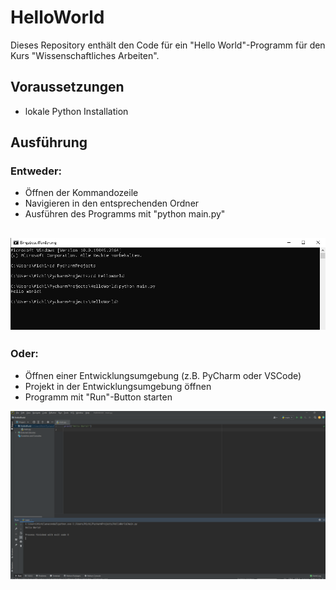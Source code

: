 # HelloWorld

Dieses Repository enthält den Code für ein "Hello World"-Programm für den Kurs "Wissenschaftliches Arbeiten".

## Voraussetzungen

- lokale Python Installation

## Ausführung

### Entweder:
- Öffnen der Kommandozeile
- Navigieren in den entsprechenden Ordner
- Ausführen des Programms mit "python main.py"

![CMD](HelloWorldScreen.PNG)
-------------------------------------------------------
### Oder:
- Öffnen einer Entwicklungsumgebung (z.B. PyCharm oder VSCode)
- Projekt in der Entwicklungsumgebung öffnen
- Programm mit "Run"-Button starten

![IDE](HelloWorldScreenPyCharm.PNG)
